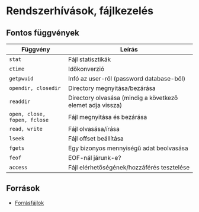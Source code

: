# Rendszerhívások, fájlkezelés

## Fontos függvények
| Függvény |                             Leírás                             |
|----------| -------------------------------------------------------------- |
|```stat```| Fájl statisztikák                                              |
|```ctime``` | Időkonverzió                                                 |
|```getpwuid``` | Infó az user-ről (password database-ből)                  |
|```opendir, closedir```| Directory megnyitása/bezárása                     |
|```readdir``` | Directory olvasása (mindig a következő elemet adja vissza) |
|```open, close, fopen, fclose``` | Fájl megnyitása és bezárása             |
|```read, write``` | Fájl olvasása/írása                                    |
|```lseek``` | Fájl offset beállítása                                       |
|```fgets```|Egy bizonyos mennyiségű adat beolvasása                        |
|```feof```|EOF-nál járunk-e?                                               |
|```access```|Fájl elérhetőségének/hozzáférés tesztelése                    |


## Források
- [Forrásfájlok](https://ikelte.sharepoint.com/:f:/s/2022232Opercisrendszerek12.csoport-BendeImre/Ek-_EZlt9_5Pnc_xlPNGYhEB-91mXGO6gWRULBykxKjSqQ?e=kltyW2)
